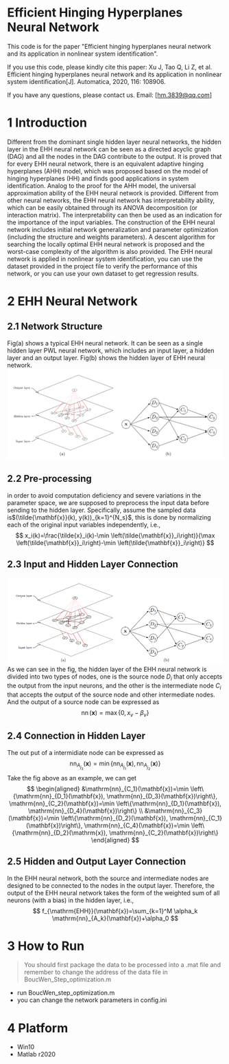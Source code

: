 # Efficient Hinging Hyperplanes Neural Network

This code is for the paper "Efficient hinging hyperplanes neural network and its  application in nonlinear system identification".

If you use this code, please kindly cite this paper: Xu J, Tao Q, Li Z, et al. Efficient hinging hyperplanes neural network and its application in nonlinear system identification[J]. Automatica, 2020, 116: 108906.

If you have any questions, please contact us. Email: [hm.3839@qq.com]

# 1 Introduction

Different from the dominant single hidden layer neural networks, the hidden layer in the EHH neural network can be seen as a directed acyclic graph (DAG) and all the nodes in the DAG contribute to the output. It is proved that for every EHH neural network, there is an equivalent adaptive hinging hyperplanes (AHH) model, which was proposed based on the model of hinging hyperplanes (HH) and finds good applications in system identification. Analog to the proof for the AHH model, the universal approximation ability of the EHH neural network is provided. Different from other neural networks, the EHH neural network has interpretability ability, which can be easily obtained through its ANOVA decomposition (or interaction matrix). The interpretability can then be used as an indication for the importance of the input variables. The construction of the EHH neural network includes initial network generalization and parameter optimization (including the structure and weights parameters). A descent algorithm for searching the locally optimal EHH neural network is proposed and the worst-case complexity of the algorithm is also provided. The EHH neural network is applied in nonlinear system identification, you can use the dataset provided in the project file to verify the performance of this network, or you can use your own dataset to get regression results.

# 2 EHH Neural Network

## 2.1 Network Structure
Fig(a) shows a typical EHH neural network. It can be seen as a single hidden layer PWL neural network, which includes an input layer, a hidden layer and an output layer. Fig(b) shows the hidden layer of EHH neural network.
![image](https://github.com/Lythen-liyan/Efficient-Hinging-Hyperplanes-Neural-Network/blob/main/ehh_structure.png)

## 2.2 Pre-processing
in order to avoid computation deficiency and severe variations in the parameter space, we are supposed to preprocess the input data before sending to the hidden layer. Specifically, assume the sampled data is$(\tilde{\mathbf{x}}(k), y(k))_{k=1}^{N_s}$, this is done by normalizing each of the original input variables independently, i.e.,
$$
x_i(k)=\frac{\tilde{x}_i(k)-\min \left(\tilde{\mathbf{x}}_i\right)}{\max \left(\tilde{\mathbf{x}}_i\right)-\min \left(\tilde{\mathbf{x}}_i\right)}
$$
## 2.3 Input and Hidden Layer Connection
![image](https://github.com/Lythen-liyan/Efficient-Hinging-Hyperplanes-Neural-Network/blob/main/ehh_input_hidden_connection.png)
As we can see in the fig, the hidden layer of the EHH neural network is divided into two types of nodes, one is the source node ${D_{i}}$ that only accepts the output from the input neurons, and the other is the intermediate node ${C_{i}}$ that accepts the output of the source node and other intermediate nodes. And the output of a source node can be expressed as
$$
\operatorname{nn}(\mathbf{x})=\max \left\{0, x_v-\beta_v\right\}
$$

## 2.4 Connection in Hidden Layer
The out put of a intermidiate node can be expressed as
$$
\mathrm{nn}_{A_{j_3}}(\mathbf{x})=\min \left\{\mathrm{nn}_{A_{j_1}}(\mathbf{x}), \mathrm{nn}_{A_{j_2}}(\mathbf{x})\right\}
$$
Take the fig above as an example, we can get
$$
\begin{aligned}
&\mathrm{nn}_{C_1}(\mathbf{x})=\min \left\{\mathrm{nn}_{D_1}(\mathbf{x}), \mathrm{nn}_{D_3}(\mathbf{x})\right\}, \mathrm{nn}_{C_2}(\mathbf{x})=\min \left\{\mathrm{nn}_{D_1}(\mathbf{x}), \mathrm{nn}_{D_4}(\mathbf{x})\right\} \\
&\mathrm{nn}_{C_3}(\mathbf{x})=\min \left\{\mathrm{nn}_{D_2}(\mathbf{x}), \mathrm{nn}_{C_1}(\mathbf{x})\right\}, \mathrm{nn}_{C_4}(\mathbf{x})=\min \left\{\mathrm{nn}_{D_2}(\mathrm{x}), \mathrm{nn}_{C_2}(\mathbf{x})\right\}
\end{aligned}
$$

## 2.5 Hidden and Output Layer Connection
In the EHH neural network, both the source and intermediate nodes are designed to be connected to the nodes in the output layer. Therefore, the output of the EHH neural network takes the form of the weighted sum of all neurons (with a bias) in the hidden layer, i.e.,
$$
f_{\mathrm{EHH}}(\mathbf{x})=\sum_{k=1}^M \alpha_k \mathrm{nn}_{A_k}(\mathbf{x})+\alpha_0
$$

# 3 How to Run

> You should first package the data to be processed into a .mat file and remember to change the address of the data file in BoucWen_Step_optimization.m

- run BoucWen_step_optimization.m
- you can change the network parameters in config.ini



# 4 Platform

- Win10
- Matlab r2020




